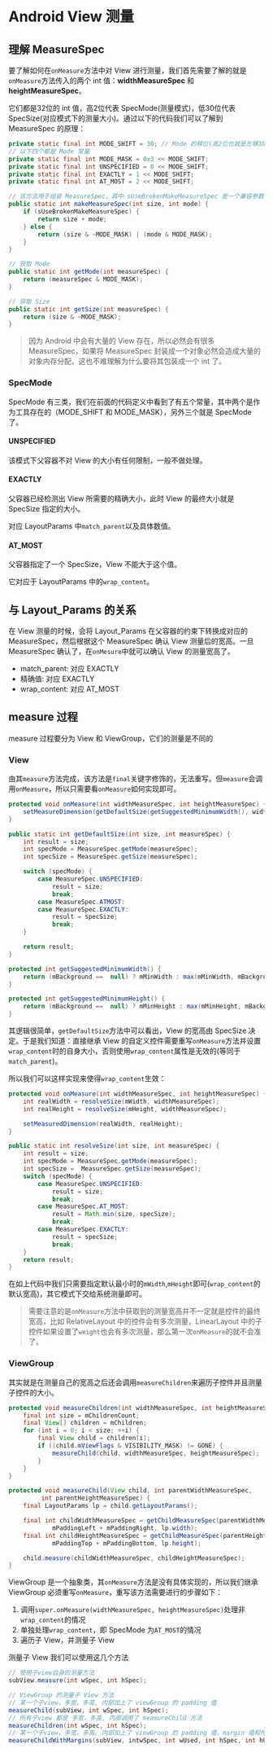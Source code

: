 # Android View 测量

## 理解 MeasureSpec

要了解如何在`onMeasure`方法中对 View 进行测量，我们首先需要了解的就是`onMeasure`方法传入的两个 int 值：**widthMeasureSpec** 和 **heightMeasureSpec**。

它们都是32位的 int 值，高2位代表 SpecMode(测量模式)，低30位代表 SpecSize(对应模式下的测量大小)。通过以下的代码我们可以了解到 MeasureSpec 的原理：

```java
private static final int MODE_SHIFT = 30; // Mode 的移位(高2位也就是左移30位)
// 以下四个都是 Mode 常量
private static final int MODE_MASK = 0x3 << MODE_SHIFT;
private static final int UNSPECIFIED = 0 << MODE_SHIFT;
private static final int EXACTLY = 1 << MODE_SHIFT;
private static final int AT_MOST = 2 << MODE_SHIFT;

// 该方法用于组装 MeasureSpec，其中 sUseBrokenMakeMeasureSpec 是一个兼容参数，如果为 true 时可能会出错(sdk19之后默认走底下的逻辑)
public static int makeMeasureSpec(int size, int mode) {
    if (sUseBrokenMakeMeasureSpec) {
        return size + mode;
    } else {
        return (size & ~MODE_MASK) | (mode & MODE_MASK);
    }
}

// 获取 Mode
public static int getMode(int measureSpec) {
    return (measureSpec & MODE_MASK);
}

// 获取 Size
public static int getSize(int measureSpec) {
    return (size & ~MODE_MASK);
}
```

> 因为 Android 中会有大量的 View 存在，所以必然会有很多 MeasureSpec，如果将 MeasureSpec 封装成一个对象必然会造成大量的对象内存分配，这也不难理解为什么要将其包装成一个 int 了。

### SpecMode

SpecMode 有三类，我们在前面的代码定义中看到了有五个常量，其中两个是作为工具存在的（MODE_SHIFT 和 MODE_MASK），另外三个就是 SpecMode 了。

#### UNSPECIFIED

该模式下父容器不对 View 的大小有任何限制，一般不做处理。

#### EXACTLY

父容器已经检测出 View 所需要的精确大小，此时 View 的最终大小就是 SpecSize 指定的大小。

对应 LayoutParams 中`match_parent`以及具体数值。

#### AT_MOST

父容器指定了一个 SpecSize，View 不能大于这个值。

它对应于 LayoutParams 中的`wrap_content`。

## 与 Layout_Params 的关系

在 View 测量的时候，会将 Layout_Params 在父容器的约束下转换成对应的 MeasureSpec，然后根据这个 MeasureSpec 确认 View 测量后的宽高。一旦 MeasureSpec 确认了，在`onMesure`中就可以确认 View 的测量宽高了。

* match_parent: 对应 EXACTLY
* 精确值: 对应 EXACTLY
* wrap_content: 对应 AT_MOST

## measure 过程

measure 过程要分为 View 和 ViewGroup，它们的测量是不同的

### View

由其`measure`方法完成，该方法是`final`关键字修饰的，无法重写。但`measure`会调用`onMeasure`，所以只需要看`onMeasure`如何实现即可。

```java
protected void onMeasure(int widthMeasureSpec, int heightMeasureSpec) {
    setMeasureDimension(getDefaultSize(getSuggestedMinimumWidth(), widthMeasureSpec), getDefaultSize(getSuggestedMinimumHeight(), HeightMeasureSpec));
}

public static int getDefaultSize(int size, int measureSpec) {
    int result = size;
    int specMode = MeasureSpec.getMode(measureSpec);
    int specSize = MeasureSpec.getSize(measureSpec);

    switch (specMode) {
        case MeasureSpec.UNSPECIFIED:
            result = size;
            break;
        case MeasureSpec.ATMOST:
        case MeasureSpec.EXACTLY:
            result = specSize;
            break;
    }

    return result;
}

protected int getSuggestedMinimumWidth() {
    return (mBackground ==  null) ? mMinWidth : max(mMinWidth, mBackground.getMinimumWidth());
}

protected int getSuggestedMinimumHeight() {
    return (mBackground ==  null) ? mMinHeight : max(mMinHeight, mBackground.getMinimumHeight());
}
```

其逻辑很简单，`getDefaultSize`方法中可以看出，View 的宽高由 SpecSize 决定。于是我们知道：直接继承 View 的自定义控件需要重写`onMeasure`方法并设置`wrap_content`时的自身大小，否则使用`wrap_content`属性是无效的(等同于`match_parent`)。

所以我们可以这样实现来使得`wrap_content`生效：

```java
protected void onMeasure(int widthMeasureSpec, int heightMeasureSpec) {
    int realWidth = resolveSize(mWidth, widthMeasureSpec);
    int realHeight = resolveSize(mHeight, widthMeasureSpec);

    setMeasuredDimension(realWidth, realHeight);
}

public static int resolveSize(int size, int measureSpec) {
    int result = size;
    int specMode = MeasureSpec.getMode(measureSpec);
    int specSize =  MeasureSpec.getSize(measureSpec);
    switch (specMode) {
        case MeasureSpec.UNSPECIFIED:
            result = size;
            break;
        case MeasureSpec.AT_MOST:
            result = Math.min(size, specSize);
            break;
        case MeasureSpec.EXACTLY:
            result = specSize;
            break;
    }
    return result;
}
```

在如上代码中我们只需要指定默认最小时的`mWidth`,`mHeight`即可(`wrap_content`的默认宽高)，其它模式下交给系统测量即可。

> 需要注意的是`onMeasure`方法中获取到的测量宽高并不一定就是控件的最终宽高，比如 RelativeLayout 中的控件会有多次测量，LinearLayout 中的子控件如果设置了`weight`也会有多次测量，那么第一次`onMeasure`的就不会准了。

### ViewGroup

其实就是在测量自己的宽高之后还会调用`measureChildren`来遍历子控件并且测量子控件的大小。

```java
protected void measureChildren(int widthMeasureSpec, int heightMeasureSpec) {
    final int size = mChildrenCount;
    final View[] children = mChildren;
    for (int i = 0; i < size; ++i) {
        final View child = children[i];
        if ((child.mViewFlags & VISIBILITY_MASK) != GONE) {
            measureChild(child, widthMeasureSpec, heightMeasureSpec);
        }
    }
}

protected void measureChild(View child, int parentWidthMeasureSpec,  
         int parentHeightMeasureSpec) {  
    final LayoutParams lp = child.getLayoutParams();

    final int childWidthMeasureSpec = getChildMeasureSpec(parentWidthMeasureSpec, 
            mPaddingLeft + mPaddingRight, lp.width);  
    final int childHeightMeasureSpec = getChildMeasureSpec(parentHeightMeasureSpec, 
            mPaddingTop + mPaddingBottom, lp.height);

    child.measure(childWidthMeasureSpec, childHeightMeasureSpec);
}
```

ViewGroup 是一个抽象类，其`onMeasure`方法是没有具体实现的，所以我们继承 ViewGroup 必须重写`onMeasure`，重写该方法需要进行的步骤如下：

1. 调用`super.onMeasure(widthMeasureSpec, heightMeasureSpec)`处理非`wrap_content`的情况
2. 单独处理`wrap_content`，即 SpecMode 为`AT_MOST`的情况
3. 遍历子 View，并测量子 View

测量子 View 我们可以使用这几个方法

```java
// 使用子view自身的测量方法
subView.measure(int wSpec, int hSpec);

// ViewGroup 的测量子 View 方法
// 某一个子view，多宽，多高, 内部加上了 viewGroup 的 padding 值
measureChild(subView, int wSpec, int hSpec); 
// 所有子view 都是 多宽，多高, 内部调用了 measureChild 方法
measureChildren(int wSpec, int hSpec);
// 某一个子view，多宽，多高, 内部加上了 viewGroup 的 padding 值、margin 值和传入的宽高 wUsed、hUsed
measureChildWithMargins(subView, intwSpec, int wUsed, int hSpec, int hUsed); 
```